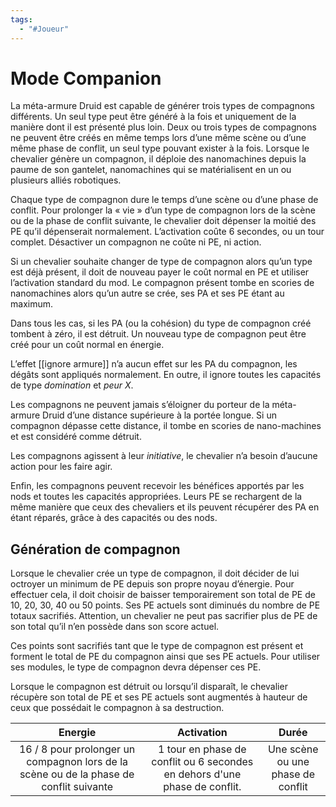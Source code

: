 ```yaml
---
tags:
  - "#Joueur"
---
```

# Mode Companion

La méta-armure Druid est capable de générer trois types de compagnons différents. Un seul type peut être généré à la fois et uniquement de la manière dont il est présenté plus loin. Deux ou trois types de compagnons ne peuvent être créés en même temps lors d’une même scène ou d’une même phase de conflit, un seul type pouvant exister à la fois. Lorsque le chevalier génère un compagnon, il déploie des nanomachines depuis la paume de son gantelet, nanomachines qui se matérialisent en un ou plusieurs alliés robotiques.

Chaque type de compagnon dure le temps d’une scène ou d’une phase de conflit. Pour prolonger la « vie » d’un type de compagnon lors de la scène ou de la phase de conflit suivante, le chevalier doit dépenser la moitié des PE qu’il dépenserait normalement. L’activation coûte 6 secondes, ou un tour complet. Désactiver un compagnon ne coûte ni PE, ni action.

Si un chevalier souhaite changer de type de compagnon alors qu’un type est déjà présent, il doit de nouveau payer le coût normal en PE et utiliser l’activation standard du mod. Le compagnon présent tombe en scories de nanomachines alors qu’un autre se crée, ses PA et ses PE étant au maximum.

Dans tous les cas, si les PA (ou la cohésion) du type de compagnon créé tombent à zéro, il est détruit. Un nouveau type de compagnon peut être créé pour un coût normal en énergie.

L’effet [[ignore armure]] n’a aucun effet sur les PA du compagnon, les dégâts sont appliqués normalement. En outre, il ignore toutes les capacités de type _domination_ et _peur X_.

Les compagnons ne peuvent jamais s’éloigner du porteur de la méta-armure Druid d’une distance supérieure à la portée longue. Si un compagnon dépasse cette distance, il tombe en scories de nano-machines et est considéré comme détruit.

Les compagnons agissent à leur _initiative_, le chevalier n’a besoin d’aucune action pour les faire agir.

Enfin, les compagnons peuvent recevoir les bénéfices apportés par les nods et toutes les capacités appropriées. Leurs PE se rechargent de la même manière que ceux des chevaliers et ils peuvent récupérer des PA en étant réparés, grâce à des capacités ou des nods.

## Génération de compagnon

Lorsque le chevalier crée un type de compagnon, il doit décider de lui octroyer un minimum de PE depuis son propre noyau d’énergie. Pour effectuer cela, il doit choisir de baisser temporairement son total de PE de 10, 20, 30, 40 ou 50 points. Ses PE actuels sont diminués du nombre de PE totaux sacrifiés. Attention, un chevalier ne peut pas sacrifier plus de PE de son total qu’il n’en possède dans son score actuel.

Ces points sont sacrifiés tant que le type de compagnon est présent et forment le total de PE du compagnon ainsi que ses PE actuels. Pour utiliser ses modules, le type de compagnon devra dépenser ces PE.

Lorsque le compagnon est détruit ou lorsqu’il disparaît, le chevalier récupère son total de PE et ses PE actuels sont augmentés à hauteur de ceux que possédait le compagnon à sa destruction.

|                                        Energie                                         |                                 Activation                                 |               Durée               |
| :------------------------------------------------------------------------------------: | :------------------------------------------------------------------------: | :-------------------------------: |
| 16 / 8 pour prolonger un compagnon lors de la scène ou de la phase de conflit suivante | 1 tour en phase de conflit ou 6 secondes en dehors d'une phase de conflit. | Une scène ou une phase de conflit |
